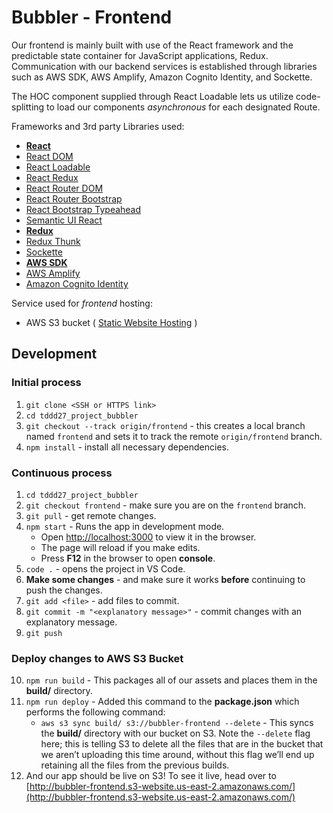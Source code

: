 # Bubbler - Frontend
Our frontend is mainly built with use of the React framework and the predictable state container for JavaScript applications, Redux. Communication with our backend services is established through libraries such as AWS SDK, AWS Amplify, Amazon Cognito Identity, and Sockette.

The HOC component supplied through React Loadable lets us utilize code-splitting to load our components *asynchronous* for each designated Route.

Frameworks and 3rd party Libraries used:
- [**React**](https://reactjs.org/docs/getting-started.html)
- [React DOM](https://reactjs.org/docs/react-dom.html)
- [React Loadable](https://github.com/jamiebuilds/react-loadable)
- [React Redux](https://react-redux.js.org/introduction/quick-start)
- [React Router DOM](https://reacttraining.com/react-router/web/guides/quick-start)
- [React Router Bootstrap](https://github.com/react-bootstrap/react-router-bootstrap)
- [React Bootstrap Typeahead](https://github.com/ericgio/react-bootstrap-typeahead#readme)
- [Semantic UI React](https://react.semantic-ui.com/) 
- [**Redux**](https://redux.js.org/introduction/getting-started)
- [Redux Thunk](https://github.com/reduxjs/redux-thunk)
- [Sockette](https://github.com/lukeed/sockette)
- [**AWS SDK**](https://docs.aws.amazon.com/sdk-for-javascript/index.html)
- [AWS Amplify](https://aws-amplify.github.io/docs/js/start?ref=amplify-js-btn&platform=purejs)
- [Amazon Cognito Identity](https://www.npmjs.com/package/amazon-cognito-identity-js)

Service used for *frontend* hosting:
- AWS S3 bucket ( [Static Website Hosting](https://docs.aws.amazon.com/AmazonS3/latest/dev/WebsiteHosting.html) )
 
## Development

### Initial process 
1. `git clone <SSH or HTTPS link>`
2. `cd tddd27_project_bubbler`
3. `git checkout --track origin/frontend` - this creates a local branch named `frontend` and sets it to track the remote `origin/frontend` branch.
4. `npm install` - install all necessary dependencies.


### Continuous process

1. `cd tddd27_project_bubbler`
2. `git checkout frontend` - make sure you are on the `frontend` branch.
3. `git pull` - get remote changes.
4. `npm start` - Runs the app in development mode.
   - Open [http://localhost:3000](http://localhost:3000) to view it in the browser.
   - The page will reload if you make edits.<br>
   - Press **F12** in the browser to open **console**. 
5. `code .` - opens the project in VS Code.
6. **Make some changes** - and make sure it works **before** continuing to push the changes.
7. `git add <file>` - add files to commit.
8. `git commit -m "<explanatory message>"` - commit changes with an explanatory message.
9. `git push`

### Deploy changes to AWS S3 Bucket
10. `npm run build` - This packages all of our assets and places them in the **build/** directory.
11. `npm run deploy` - Added this command to the **package.json** which performs the following command: 
    -  `aws s3 sync build/ s3://bubbler-frontend --delete` - This syncs the **build/** directory with our bucket on S3. Note the `--delete` flag here; this is telling S3 to delete all the files that are in the bucket that we aren’t uploading this time around, without this flag we’ll end up retaining all the files from the previous builds.
12. And our app should be live on S3! To see it live, head over to [http://bubbler-frontend.s3-website.us-east-2.amazonaws.com/](http://bubbler-frontend.s3-website.us-east-2.amazonaws.com/)

